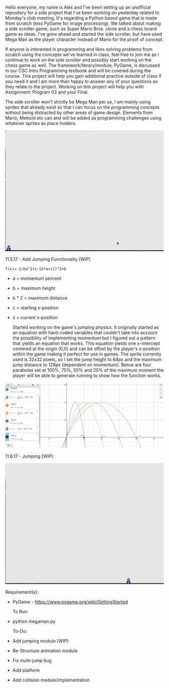   Hello everyone, my name is Alex and I've been setting up an unofficial
repository for a side project that I've been working on yesterday related to
Monday's club meeting. It's regarding a Python based game that is made from
scratch (less PyGame for image processing). We talked about making a side
scroller game, such as Super Mario Bros. clone and a chess board game as ideas.
I've gone ahead and started the side scroller, but have used Mega Man as the
player character instead of Mario for the proof of concept.

  If anyone is interested in programming and likes solving problems from scratch
using the concepts we've learned in class, feel free to join me as I continue to
work on the side scroller and possibly start working on the chess game as well.
The framework/library/module, PyGame, is discussed in our CSC Intro Programming
textbook and will be covered during the course. This project will help you gain
additional practice outside of class if you need it and I am more than happy to
answer any of your questions as they relate to the project. Working on this
project will help you with Assignment: Program 03 and your Final.

  The side scroller won't strictly be Mega Man per se, I am mainly using sprites
that already exist so that I can focus on the programming concepts without being
distracted by other areas of game design. Elements from Mario, Metroid etc can
and will be added as programming challenges using whatever sprites as place
holders.

![Alt text](https://github.com/SecretKosmoNaut/MCGDC/blob/master/megaman/preview/11.3.17.2:20.gif)

  11.5.17 - Add Jumping Functionality [WIP]

    f(x)=-1/ba^2(x-[b*a+c])^2+b

* a = momentum percent
* b = maximum height
* b * 2 = maximum distance
* c = starting x-position
* x = current x-position

  Started working on the game's jumping physics. It originally started as an
equation with hard-coded variables that couldn't take into account the
possibility of implementing momentum but I figured out a pattern that yields
an equation that works. This equation yields one x-intercept centered at the
origin (0,0) and can be offset by the player's x-position within the game making
it perfect for use in games. The sprite currently used is 32x32 pixels, so I set
the jump height to 64px and the maximum jump distance to 128px (dependent on
momentum). Below are four parabolas set at 100%, 75%, 50% and 25% of the
maximum moment the player will be able to generate running to show how the
function works.

![Alt text](https://raw.githubusercontent.com/SecretKosmoNaut/MCGDC/master/megaman/preview/jumping_function.png)

  11.6.17 - Jumping [WIP]

  ![Alt text](https://github.com/SecretKosmoNaut/MCGDC/blob/master/megaman/preview/11.6.17.gif)

  Requirement(s):
* PyGame - https://www.pygame.org/wiki/GettingStarted

  To Run:
* python megaman.py

  To-Do:
* Add jumping module [WIP]
* Re-Structure animation module
* Fix multi-jump bug
* Add platform
* Add collision module/implementation
